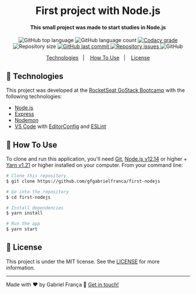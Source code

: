 <h1 align="center">
  First project with Node.js
</h1>
<h4 align="center">
  This small project was made to start studies in Node.js
</h4>
<p align="center">
  <img alt="GitHub top language" src="https://img.shields.io/github/languages/top/gfgabrielfranca/first-nodejs">
  
  <img alt="GitHub language count" src="https://img.shields.io/github/languages/count/gfgabrielfranca/first-nodejs">
  
  <a href="https://www.codacy.com/manual/gfgabrielfranca/first-nodejs?utm_source=github.com&amp;utm_medium=referral&amp;utm_content=gfgabrielfranca/first-nodejs&amp;utm_campaign=Badge_Grade">
    <img alt="Codacy grade" src="https://img.shields.io/codacy/grade/bc2f3eb76cd943939e9b4cff768b3a3f">
  </a>
  
  <img alt="Repository size" src="https://img.shields.io/github/repo-size/gfgabrielfranca/first-nodejs">

  <a href="https://github.com/gfgabrielfranca/first-nodejs/commits/master">
    <img alt="GitHub last commit" src="https://img.shields.io/github/last-commit/gfgabrielfranca/first-nodejs">
  </a>
  
  <a href="https://github.com/gfgabrielfranca/first-nodejs/issues">
    <img alt="Repository issues" src="https://img.shields.io/github/issues/gfgabrielfranca/first-nodejs">
  </a>
  
  <img alt="GitHub" src="https://img.shields.io/github/license/gfgabrielfranca/first-nodejs">   
</p>

<p align="center">
  <a href="#rocket-technologies">Technologies</a>&nbsp;&nbsp;&nbsp;|&nbsp;&nbsp;&nbsp;
  <a href="#information_source-how-to-use">How To Use</a>&nbsp;&nbsp;&nbsp;|&nbsp;&nbsp;&nbsp;
  <a href="#memo-license">License</a>
</p>

## :rocket: Technologies

This project was developed at the [RocketSeat GoStack Bootcamp](https://rocketseat.com.br/bootcamp) with the following technologies:

- [Node.js][nodejs]
- [Express](https://expressjs.com/)
- [Nodemon](https://nodemon.io/)
- [VS Code][vc] with [EditorConfig][vceditconfig] and [ESLint][vceslint]

## 🤔 How To Use

To clone and run this application, you'll need [Git](https://git-scm.com), [Node.js v12.14][nodejs] or higher + [Yarn v1.21][yarn] or higher installed on your computer. From your command line:

```bash
# Clone this repository
$ git clone https://github.com/gfgabrielfranca/first-nodejs

# Go into the repository
$ cd first-nodejs

# Install dependencies
$ yarn install

# Run the app
$ yarn start
```

## :memo: License

This project is under the MIT license. See the [LICENSE](https://github.com/gfgabrielfranca/first-nodejs/blob/master/LICENSE) for more information.

---

Made with ♥ by Gabriel França :wave: [Get in touch!](https://www.linkedin.com/in/gabriel-fran%C3%A7a-653058146/)

[nodejs]: https://nodejs.org/
[yarn]: https://yarnpkg.com/
[vc]: https://code.visualstudio.com/
[vceditconfig]: https://marketplace.visualstudio.com/items?itemName=EditorConfig.EditorConfig
[vceslint]: https://marketplace.visualstudio.com/items?itemName=dbaeumer.vscode-eslint

